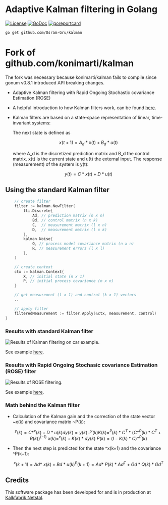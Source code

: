 # Adaptive Kalman filtering in Golang

[![License](http://img.shields.io/badge/license-MIT-red.svg?style=flat)](https://github.com/Osram-Gru/kalman/blob/master/LICENSE)
[![GoDoc](https://godoc.org/github.com/konimarti/observer?status.svg)](https://godoc.org/github.com/Osram-Gru/kalman)
[![goreportcard](https://goreportcard.com/badge/github.com/konimarti/observer)](https://goreportcard.com/report/github.com/Osram-Gru/kalman)

```go get github.com/Osram-Gru/kalman```

# Fork of github.com/konimarti/kalman

The fork was necessary because konimarti/kalman fails to compile since gonum v0.8.1 introduced API breaking changes.

* Adaptive Kalman filtering with Rapid Ongoing Stochastic covariance Estimation (ROSE)

* A helpful introduction to how Kalman filters work, can be found [here](https://www.bzarg.com/p/how-a-kalman-filter-works-in-pictures/).

* Kalman filters are based on a state-space representation of linear, time-invariant systems:

	The next state is defined as
	```math
	 x(t+1) = A_d * x(t) + B_d * u(t)
	```
	 where A_d is the discretized prediction matrix and B_d the control matrix.
	 x(t) is the current state and u(t) the external input. The response (measurement) of the system is y(t):
	```math
	 y(t)  = C * x(t) + D * u(t)
	```

## Using the standard Kalman filter
```go
	// create filter
	filter := kalman.NewFilter(
		lti.Discrete{
			Ad, // prediction matrix (n x n)
			Bd, // control matrix (n x k)
			C,  // measurement matrix (l x n)
			D,  // measurement matrix (l x k)
		},
		kalman.Noise{
			Q, // process model covariance matrix (n x n)
			R, // measurement errors (l x l)
		},
	)

	// create context
	ctx := kalman.Context{
		X, // initial state (n x 1)
		P, // initial process covariance (n x n)
	}

	// get measurement (l x 1) and control (k x 1) vectors
	..

	// apply filter
	filteredMeasurement := filter.Apply(&ctx, measurement, control)
}
```

### Results with standard Kalman filter

![Results of Kalman filtering on car example.](example/car/car.png)

See example [here](example/car/car.go).

### Results with Rapid Ongoing Stochasic covariance Estimation (ROSE) filter

![Results of ROSE filtering.](example/rose/rose.png)

See example [here](example/rose/rose.go).

### Math behind the Kalman filter

* Calculation of the Kalman gain and the correction of the state vector ~x(k) and covariance matrix ~P(k):
	```math
	^y(k)  = C * ^x(k) + D * u(k)
	dy(k)  = y(k) - ^y(k)
	K(k) = ^P(k) * C^T * ( C * ^P(k) * C^T + R(k) )^(-1)
	~x(k) = ^x(k) + K(k) * dy(k)
	~P(k) = ( I - K(k) * C) * ^P(k)
	```
* Then the next step is predicted for the state ^x(k+1) and the covariance ^P(k+1):
	```math
	^x(k+1) = Ad * ~x(k) + Bd * u(k)
	^P(k+1) = Ad * ~P(k) * Ad^T + Gd * Q(k) * Gd^T
	```



## Credits

This software package has been developed for and is in production at [Kalkfabrik Netstal](http://www.kfn.ch/en).
